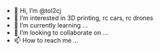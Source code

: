 - 👋 Hi, I’m @tol2cj
- 👀 I’m interested in 3D printing, rc cars, rc drones
- 🌱 I’m currently learning ...
- 💞️ I’m looking to collaborate on ...
- 📫 How to reach me ...

<!---
tol2cj/tol2cj is a ✨ special ✨ repository because its `README.md` (this file) appears on your GitHub profile.
You can click the Preview link to take a look at your changes.
--->
